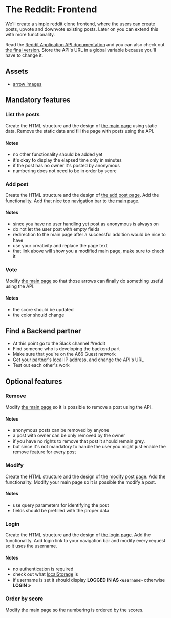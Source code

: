 # The Reddit: Frontend

We'll create a simple reddit clone frontend, where the users can create posts,
upvote and downvote existing posts. Later on you can extend this with more
functionality.

Read the [Reddit Application API documentation](../apispec.md) and you can also
check out [the final version](assets/views/final.png). Store the API's URL in a
global variable because you'll have to change it.

## Assets

 -  [arrow images](assets/arrows)

## Mandatory features

### List the posts

Create the HTML structure and the design of
[the main page](assets/views/main_00.png) using static data. Remove the static
data and fill the page with posts using the API.

#### Notes

 -  no other functionality should be added yet
 -  it's okay to display the elapsed time only in minutes
 -  if the post has no owner it's posted by anonymous
 -  numbering does not need to be in order by score

### Add post

Create the HTML structure and the design of
[the add post page](assets/views/add.png). Add the functionality. Add that nice
top navigation bar to [the main page](assets/views/main_01.png).

#### Notes

 -  since you have no user handling yet post as anonymous is always on
 -  do not let the user post with empty fields
 -  redirection to the main page after a successful addition would be nice to
    have
 -  use your creativity and replace the page text
 -  that link above will show you a modified main page, make sure to check it

### Vote

Modify [the main page](assets/views/main_02.png) so that those arrows can
finally do something useful using the API.

#### Notes

 -  the score should be updated
 -  the color should change


## Find a Backend partner

 -  At this point go to the Slack channel #reddit
 -  Find someone who is developing the backend part
 -  Make sure that you're on the A66 Guest network
 -  Get your partner's local IP address, and change the API's URL
 -  Test out each other's work

## Optional features

### Remove

Modify [the main page](assets/views/main_03.png) so it is possible to remove a
post using the API.

#### Notes

 -  anonymous posts can be removed by anyone
 -  a post with owner can be only removed by the owner
 -  if you have no rights to remove that post it should remain grey.
 -  but since it's not mandatory to handle the user you might just enable the
    remove feature for every post

### Modify

Create the HTML structure and the design of
[the modify post page](assets/views/modify.png). Add the functionality. Modify
your main page so it is possible the modify a post.

#### Notes

 -  use query parameters for identifying the post
 -  fields should be prefilled with the proper data

### Login

Create the HTML structure and the design of
[the login page](assets/views/login.png). Add the functionality. Add login link
to your navigation bar and modify every request so it uses the username.

#### Notes

 -  no authentication is required
 -  check out what [localStorage](https://developer.mozilla.org/en/docs/Web/API/Window/localStorage) is
 -  if username is set it should display **LOGGED IN AS `<username>`** otherwise
    **LOGIN »**

### Order by score

Modify the main page so the numbering is ordered by the scores.
